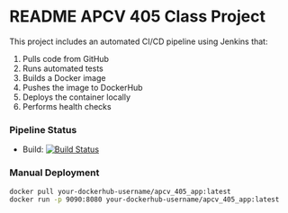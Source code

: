 # README APCV 405 Class Project
This project includes an automated CI/CD pipeline using Jenkins that:

1. Pulls code from GitHub
2. Runs automated tests
3. Builds a Docker image
4. Pushes the image to DockerHub
5. Deploys the container locally
6. Performs health checks

### Pipeline Status
- Build: [![Build Status](http://localhost:8080/buildStatus/icon?job=devops-pipeline-project)](http://localhost:8080/job/devops-pipeline-project/)

### Manual Deployment
```bash
docker pull your-dockerhub-username/apcv_405_app:latest
docker run -p 9090:8080 your-dockerhub-username/apcv_405_app:latest
